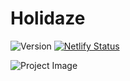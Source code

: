 # Holidaze

![Version](https://img.shields.io/badge/version-0.1.0-blue.svg)
[![Netlify Status](https://api.netlify.com/api/v1/badges/09ebd562-d55a-4f5a-89e4-8a634363339b/deploy-status)](https://app.netlify.com/sites/holidaze-exam-project/deploys)

![Project Image](/src/assets/exam2.jpg)

